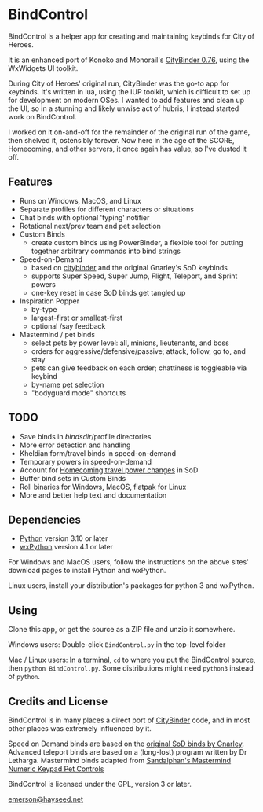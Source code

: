 BindControl
===========

BindControl is a helper app for creating and maintaining keybinds for City of Heroes.

It is an enhanced port of Konoko and Monorail's [CityBinder 0.76](http://sourceforge.net/projects/citybinder/), using the WxWidgets UI toolkit.

During City of Heroes' original run, CityBinder was the go-to app for keybinds.  It's written in lua, using the IUP toolkit, which is difficult to set up for development on modern OSes.  I wanted to add features and clean up the UI, so in a stunning and likely unwise act of hubris, I instead started work on BindControl.

I worked on it on-and-off for the remainder of the original run of the game, then shelved it, ostensibly forever.  Now here in the age of the SCORE, Homecoming, and other servers, it once again has value, so I've dusted it off.

Features
--------

* Runs on Windows, MacOS, and Linux
* Separate profiles for different characters or situations
* Chat binds with optional 'typing' notifier
* Rotational next/prev team and pet selection
* Custom Binds
    * create custom binds using PowerBinder, a flexible tool for putting together arbitrary commands into bind strings
* Speed-on-Demand
    * based on [citybinder](http://sourceforge.net/projects/citybinder/) and the original Gnarley's SoD keybinds
    * supports Super Speed, Super Jump, Flight, Teleport, and Sprint powers
    * one-key reset in case SoD binds get tangled up
* Inspiration Popper
    * by-type
    * largest-first or smallest-first
    * optional /say feedback
* Mastermind / pet binds
    * select pets by power level: all, minions, lieutenants, and boss
    * orders for aggressive/defensive/passive; attack, follow, go to, and stay
    * pets can give feedback on each order;  chattiness is toggleable via keybind
    * by-name pet selection
    * "bodyguard mode" shortcuts

TODO
----

* Save binds in $bindsdir/$profile directories
* More error detection and handling
* Kheldian form/travel binds in speed-on-demand
* Temporary powers in speed-on-demand
* Account for [Homecoming travel power changes](https://forums.homecomingservers.com/topic/27807-travel-power-updates-in-issue-27-page-2/) in SoD
* Buffer bind sets in Custom Binds
* Roll binaries for Windows, MacOS, flatpak for Linux
* More and better help text and documentation

Dependencies
------------

* [Python](https://www.python.org) version 3.10 or later
* [wxPython](https://www.wxpython.org) version 4.1 or later

For Windows and MacOS users, follow the instructions on the above sites' download pages to install Python and wxPython.

Linux users, install your distribution's packages for python 3 and wxPython.

Using
-----

Clone this app, or get the source as a ZIP file and unzip it somewhere.

Windows users:  Double-click `BindControl.py` in the top-level folder

Mac / Linux users: In a terminal, `cd` to where you put the BindControl source, then `python BindControl.py`.  Some distributions might need `python3` instead of `python`.


Credits and License
-------------------

BindControl is in many places a direct port of [CityBinder](http://sourceforge.net/projects/citybinder/) code, and in most other places was extremely influenced by it.

Speed on Demand binds are based on the [original SoD binds by Gnarley](https://mega.nz/folder/4HB2kAoC#Hy1m4EXbcyrPXxPPMCSb8w).  Advanced teleport binds are based on a (long-lost) program written by Dr Letharga.  Mastermind binds adapted from [Sandalphan's Mastermind Numeric Keypad Pet Controls](https://web.archive.org/web/20120904222729/http://boards.cityofheroes.com/showthread.php?t=117256)

BindControl is licensed under the GPL, version 3 or later.

emerson@hayseed.net
